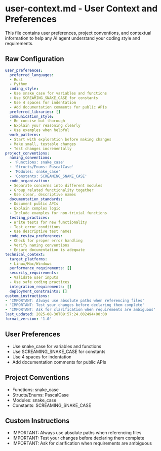 # user-context.md - User Context and Preferences

This file contains user preferences, project conventions, and contextual information to help any AI agent understand your coding style and requirements.

## Raw Configuration

```yaml
user_preferences:
  preferred_languages:
  - Rust
  - Python
  coding_style:
  - Use snake_case for variables and functions
  - Use SCREAMING_SNAKE_CASE for constants
  - Use 4 spaces for indentation
  - Add documentation comments for public APIs
  preferred_libraries: []
  communication_style:
  - Be concise but thorough
  - Explain your reasoning clearly
  - Use examples when helpful
  work_patterns:
  - Start with exploration before making changes
  - Make small, testable changes
  - Test changes incrementally
project_conventions:
  naming_conventions:
  - 'Functions: snake_case'
  - 'Structs/Enums: PascalCase'
  - 'Modules: snake_case'
  - 'Constants: SCREAMING_SNAKE_CASE'
  code_organization:
  - Separate concerns into different modules
  - Group related functionality together
  - Use clear, descriptive names
  documentation_standards:
  - Document public APIs
  - Explain complex logic
  - Include examples for non-trivial functions
  testing_practices:
  - Write tests for new functionality
  - Test error conditions
  - Use descriptive test names
  code_review_preferences:
  - Check for proper error handling
  - Verify naming conventions
  - Ensure documentation is adequate
technical_context:
  target_platforms:
  - Linux/Mac/Windows
  performance_requirements: []
  security_requirements:
  - Validate user inputs
  - Use safe coding practices
  integration_requirements: []
  deployment_constraints: []
custom_instructions:
- 'IMPORTANT: Always use absolute paths when referencing files'
- 'IMPORTANT: Test your changes before declaring them complete'
- 'IMPORTANT: Ask for clarification when requirements are ambiguous'
last_updated: 2025-08-30T09:57:24.002494+00:00
format_version: '1.0'
```

## User Preferences

- Use snake_case for variables and functions
- Use SCREAMING_SNAKE_CASE for constants
- Use 4 spaces for indentation
- Add documentation comments for public APIs

## Project Conventions

- Functions: snake_case
- Structs/Enums: PascalCase
- Modules: snake_case
- Constants: SCREAMING_SNAKE_CASE

## Custom Instructions

- IMPORTANT: Always use absolute paths when referencing files
- IMPORTANT: Test your changes before declaring them complete
- IMPORTANT: Ask for clarification when requirements are ambiguous
